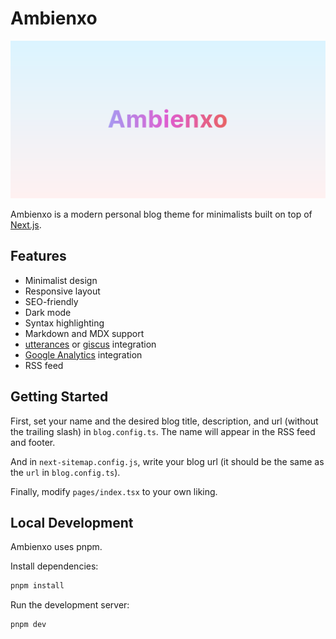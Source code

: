 # Ambienxo

![Ambienxo](https://raw.githubusercontent.com/blurfx/ambienxo/static/thumbnail.png)

Ambienxo is a modern personal blog theme for minimalists built on top of [Next.js](https://nextjs.org/).

## Features

- Minimalist design
- Responsive layout
- SEO-friendly
- Dark mode
- Syntax highlighting
- Markdown and MDX support
- [utterances](https://utteranc.es/) or [giscus](https://giscus.app/) integration
- [Google Analytics](https://analytics.google.com) integration
- RSS feed

## Getting Started

First, set your name and the desired blog title, description, and url (without the trailing slash) in `blog.config.ts`. The name will appear in the RSS feed and footer.

And in `next-sitemap.config.js`, write your blog url (it should be the same as the `url` in `blog.config.ts`).

Finally, modify `pages/index.tsx` to your own liking.


## Local Development

Ambienxo uses pnpm.

Install dependencies:
```bash
pnpm install
```

Run the development server:
```bash
pnpm dev
```